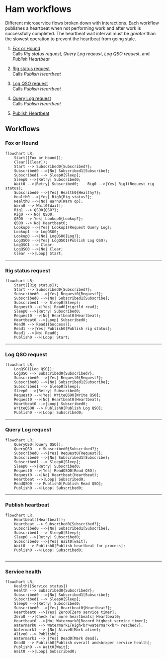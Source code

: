 # Ham workflows

Different microservice flows broken down with interactions.  Each workflow publishes a heartbeat when not performing work and after work is successfully completed.  The heartbeat wait interval must be _greater_ than the slowest operation to prevent the heartbeat from going stale.

1. [Fox or Hound](#fox-or-hound)  
    Calls _Rig status request_, _Query Log reqeust_, _Log QSO request_, and _Publish Heartbeat_

2. [Rig status request](#rig-status-request)  
    Calls _Publish Heartbeat_

3. [Log QSO request](#log-qso-request)  
    Calls _Publish Heartbeat_

4. [Query Log request](#query-log-request)  
    Calls _Publish Heartbeat_

5. [Publish Heartbeat](#publish-heartbeat)



## Workflows

### Fox or Hound

```mermaid
flowchart LR;
    Start([Fox or Hound]);
    Clear([Clear]);
    Start --> Subscribed0{Subscribed?};
    Subscribed0 -->|No| Subscribed1[Subscribe];
    Subscribed1 --> Sleep0[Sleep];
    Sleep0 -->|Retry| Subscribed0;
    Wait0 -->|Retry| Subscribed0;    Rig0 -->|Yes| Rig1(Request rig status);
    Subscribed0 -->|Yes| Health0{Healthy?};
    Health0 -->|Yes| Rig0{Rig status?};
    Health0 -->|No| Warn0[Warn op];
    Warn0 --> Wait0[Wait];
    Rig1 --> QSO0{QSO?};
    Rig0 -->|No| QSO0; 
    QSO0 -->|Yes| Lookup0{Lookup?};
    QSO0 -->|No| Heartbeat0;
    Lookup0 -->|Yes| Lookup1(Request Query Log);
    Lookup1 --> LogQSO0;
    Lookup0 -->|No| LogQSO0{Log?};
    LogQSO0 -->|Yes| LogQSO1(Publish Log QSO);
    LogQSO1 --> Clear;
    LogQSO0 -->|No| Clear;
    Clear -->|Loop| Start;
```

---

### Rig status request

```mermaid
flowchart LR;
    Start([Rig status]);
    Start --> Subscribed0{Subscribed?};
    Subscribed0 -->|Yes| Request0{Request?};
    Subscribed0 -->|No| Subscribed1[Subscribe];
    Subscribed1 --> Sleep0[Sleep];
    Request0 -->|Yes| Read0[rigctld read];
    Sleep0 -->|Retry| Subscribed0;
    Request0 -->|No| Heartbeat0(Heartbeat);
    Heartbeat0 -->|Loop| Subscribed0;
    Read0 --> Read1{Success?};
    Read1 -->|Yes| Publish0[Publish rig status];
    Read1 -->|No| Read0;
    Publish0 -->|Loop| Start;    
```

---

### Log QSO request

```mermaid
flowchart LR;
    LogQSO([Log QSO]);
    LogQSO --> Subscribed0{Subscribed?};
    Subscribed0 -->|Yes| Request0{Request?};
    Subscribed0 -->|No| Subscribed1[Subscribe];
    Subscribed1 --> Sleep0[Sleep];
    Sleep0 -->|Retry| Subscribed0;
    Request0 -->|Yes| WriteQSO0[Write QSO];
    Request0 -->|No| Heartbeat0(Heartbeat);
    Heartbeat0 -->|Loop| Subscribed0;
    WriteQSO0 --> Publish0[Publish Log QSO];
    Publish0 -->|Loop| Subscribed0;
```

---

### Query Log request

```mermaid
flowchart LR;
    QueryQSO([Query QSO]);
    QueryQSO --> Subscribed0{Subscribed?};
    Subscribed0 -->|Yes| Request0{Request?};
    Subscribed0 -->|No| Subscribed1[Subscribe];
    Subscribed1 --> Sleep0[Sleep];
    Sleep0 -->|Retry| Subscribed0;
    Request0 -->|Yes| ReadQSO0[Read QSO];
    Request0 -->|No| Heartbeat(Heartbeat);
    Heartbeat -->|Loop| Subscribed0;
    ReadQSO0 --> Publish0[Publish Read QSO];
    Publish0 -->|Loop| Subscribed0;    
```

---

### Publish heartbeat

```mermaid
flowchart LR;
    Heartbeat([Heartbeat]);
    Heartbeat --> Subscribed0{Subscribed?};
    Subscribed0 -->|No| Subscribed1[Subscribe];
    Subscribed1 --> Sleep0[Sleep];
    Sleep0 -->|Retry| Subscribed0;
    Subscribed0 -->|Yes| Wait0[wait];
    Wait0 --> Publish0[Publish heartbeat for process];
    Publish0 -->|Loop| Subscribed0;
    
```

---

### Service health

```mermaid
flowchart LR;
    Health([Service status])
    Health --> Subscribed0{Subscribed?};
    Subscribed0 -->|No| Subscribed1[Subscribe];
    Subscribed1 --> Sleep0[Sleep];
    Sleep0 -->|Retry| Subscribed0;
    Subscribed0 -->|Yes| Heartbeat0{Heartbeat?};
    Heartbeat0 -->|Yes| Zero0[Zero service timer];
    Zero0 -->|Check for more heartbeats| Heartbeat0;
    Heartbeat0 -->|No| Watermark0[Record highest service timer];
    Watermark0 --> Watermark1{High<br>watermark<br> reached?};
    Watermark1 --> |No| Alive0[Mark alive];
    Alive0 --> Publish0;
    Watermark1 --> |Yes| Dead0[Mark dead];
    Dead0 --> Publish0[Publish overall and<br>per service health];
    Publish0 --> Wait0[Wait];
    Wait0 -->|Loop| Subscribed0;
```